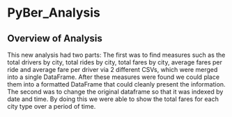 # PyBer_Analysis

## Overview of Analysis

This new analysis had two parts: 
The first was to find measures such as the total drivers by city, total rides by city, total fares by city, average fares 
per ride and average fare per driver via 2 different CSVs, which were merged into a single DataFrame. After these 
measures were found we could place them into a formatted DataFrame that could cleanly present the information. The second 
was to change the original dataframe so that it was indexed by date and time. By doing this we were able to show the
total fares for each city type over a period of time. 
